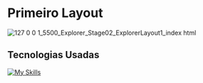 # Primeiro Layout
![127 0 0 1_5500_Explorer_Stage02_ExplorerLayout1_index html](https://github.com/gabrielscoti42/ExplorerLayout1/assets/91392840/6bf50deb-1572-497b-891c-4127f6a1f58f)

## Tecnologias Usadas
[![My Skills](https://skillicons.dev/icons?i=html,css)](https://skillicons.dev)